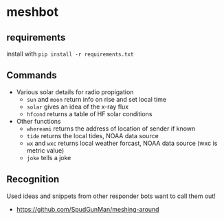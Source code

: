 # meshbot

## requirements

install with `pip install -r requirements.txt`

## Commands

- Various solar details for radio propigation
  - `sun` and `moon` return info on rise and set local time
  - `solar` gives an idea of the x-ray flux
  - `hfcond` returns a table of HF solar conditions
- Other functions
  - `whereami` returns the address of location of sender if known
  - `tide` returns the local tides, NOAA data source
  - `wx` and `wxc` returns local weather forcast, NOAA data source (wxc is metric value)
  - `joke` tells a joke

## Recognition

Used ideas and snippets from other responder bots want to call them out!
 - https://github.com/SpudGunMan/meshing-around
